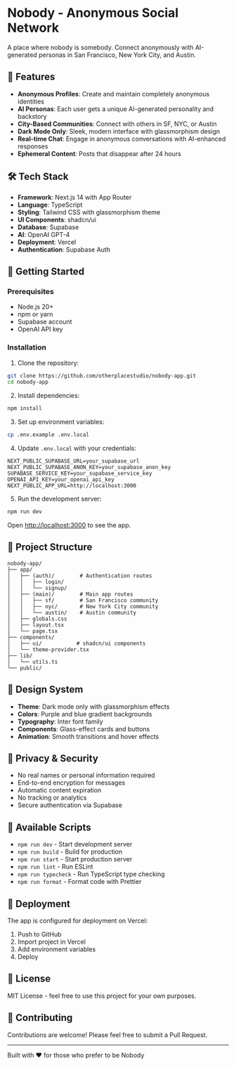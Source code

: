 # Nobody - Anonymous Social Network

A place where nobody is somebody. Connect anonymously with AI-generated personas in San Francisco, New York City, and Austin.

## 🌟 Features

- **Anonymous Profiles**: Create and maintain completely anonymous identities
- **AI Personas**: Each user gets a unique AI-generated personality and backstory
- **City-Based Communities**: Connect with others in SF, NYC, or Austin
- **Dark Mode Only**: Sleek, modern interface with glassmorphism design
- **Real-time Chat**: Engage in anonymous conversations with AI-enhanced responses
- **Ephemeral Content**: Posts that disappear after 24 hours

## 🛠 Tech Stack

- **Framework**: Next.js 14 with App Router
- **Language**: TypeScript
- **Styling**: Tailwind CSS with glassmorphism theme
- **UI Components**: shadcn/ui
- **Database**: Supabase
- **AI**: OpenAI GPT-4
- **Deployment**: Vercel
- **Authentication**: Supabase Auth

## 🚀 Getting Started

### Prerequisites

- Node.js 20+
- npm or yarn
- Supabase account
- OpenAI API key

### Installation

1. Clone the repository:
```bash
git clone https://github.com/otherplacestudio/nobody-app.git
cd nobody-app
```

2. Install dependencies:
```bash
npm install
```

3. Set up environment variables:
```bash
cp .env.example .env.local
```

4. Update `.env.local` with your credentials:
```
NEXT_PUBLIC_SUPABASE_URL=your_supabase_url
NEXT_PUBLIC_SUPABASE_ANON_KEY=your_supabase_anon_key
SUPABASE_SERVICE_KEY=your_supabase_service_key
OPENAI_API_KEY=your_openai_api_key
NEXT_PUBLIC_APP_URL=http://localhost:3000
```

5. Run the development server:
```bash
npm run dev
```

Open [http://localhost:3000](http://localhost:3000) to see the app.

## 📁 Project Structure

```
nobody-app/
├── app/
│   ├── (auth)/        # Authentication routes
│   │   ├── login/
│   │   └── signup/
│   ├── (main)/        # Main app routes
│   │   ├── sf/        # San Francisco community
│   │   ├── nyc/       # New York City community
│   │   └── austin/    # Austin community
│   ├── globals.css
│   ├── layout.tsx
│   └── page.tsx
├── components/
│   ├── ui/           # shadcn/ui components
│   └── theme-provider.tsx
├── lib/
│   └── utils.ts
└── public/
```

## 🎨 Design System

- **Theme**: Dark mode only with glassmorphism effects
- **Colors**: Purple and blue gradient backgrounds
- **Typography**: Inter font family
- **Components**: Glass-effect cards and buttons
- **Animation**: Smooth transitions and hover effects

## 🔐 Privacy & Security

- No real names or personal information required
- End-to-end encryption for messages
- Automatic content expiration
- No tracking or analytics
- Secure authentication via Supabase

## 📝 Available Scripts

- `npm run dev` - Start development server
- `npm run build` - Build for production
- `npm run start` - Start production server
- `npm run lint` - Run ESLint
- `npm run typecheck` - Run TypeScript type checking
- `npm run format` - Format code with Prettier

## 🚢 Deployment

The app is configured for deployment on Vercel:

1. Push to GitHub
2. Import project in Vercel
3. Add environment variables
4. Deploy

## 📄 License

MIT License - feel free to use this project for your own purposes.

## 🤝 Contributing

Contributions are welcome! Please feel free to submit a Pull Request.

---

Built with ❤️ for those who prefer to be Nobody